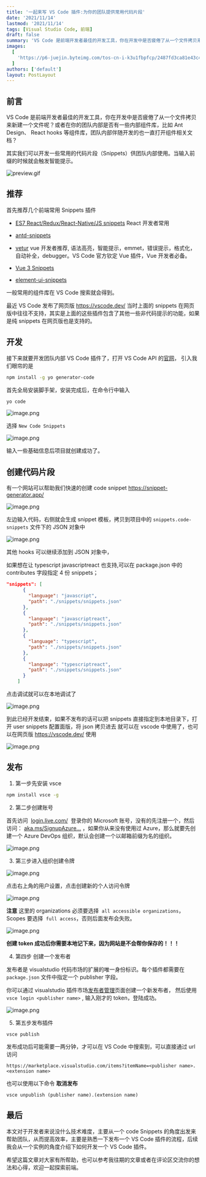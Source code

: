 ```yaml
---
title: '一起来写 VS Code 插件:为你的团队提供常用代码片段'
date: '2021/11/14'
lastmod: '2021/11/14'
tags: [Visual Studio Code, 前端]
draft: false
summary: 'VS Code 是前端开发者最佳的开发工具，你在开发中是否疲倦了从一个文件拷贝来新建一个文件呢？那么如何发布一个 VS Code 插件？'
images:
  [
    'https://p6-juejin.byteimg.com/tos-cn-i-k3u1fbpfcp/2487fd3ca81e43c4af9687d9d430cf30~tplv-k3u1fbpfcp-watermark.image?',
  ]
authors: ['default']
layout: PostLayout
---
```


## 前言

VS Code 是前端开发者最佳的开发工具，你在开发中是否疲倦了从一个文件拷贝来新建一个文件呢？或者在你的团队内部是否有一些内部组件库，比如 Ant Design、 React hooks 等组件库，团队内部伴随开发的也一直打开组件相关文档？

其实我们可以开发一些常用的代码片段（Snippets）供团队内部使用。当输入前缀的时候就会触发智能提示。

![preview.gif](https://p6-juejin.byteimg.com/tos-cn-i-k3u1fbpfcp/53d38179ba45463892c9ae32bf80c8ae~tplv-k3u1fbpfcp-watermark.image?)

## 推荐

首先推荐几个前端常用 Snippets 插件

- [ES7 React/Redux/React-Native/JS snippets](https://marketplace.visualstudio.com/items?itemName=dsznajder.es7-react-js-snippets) React 开发者常用

- [antd-snippets](https://marketplace.visualstudio.com/items?itemName=bang.antd-snippets)

- [vetur](https://marketplace.visualstudio.com/items?itemName=octref.vetur) vue 开发者推荐, 语法高亮，智能提示，emmet，错误提示，格式化，自动补全，debugger。VS Code 官方钦定 Vue 插件，Vue 开发者必备。

- [Vue 3 Snippets](https://marketplace.visualstudio.com/items?itemName=hollowtree.vue-snippets)

- [element-ui-snippets](https://marketplace.visualstudio.com/items?itemName=SS.element-ui-snippets)

一般常用的组件库在 VS Code 搜索就会得到。

最近 VS Code 发布了网页版 https://vscode.dev/ 当时上面的 snippets 在网页版中往往不支持，其实是上面的这些插件包含了其他一些非代码提示的功能，如果是纯 snippets 在网页版也是支持的。

## 开发

接下来就要开发团队内部 VS Code 插件了，打开 VS Code API 的[官网](https://code.visualstudio.com/api/get-started/your-first-extension)， 引入我们眼帘的是

```bash
npm install -g yo generator-code
```

首先全局安装脚手架，安装完成后，在命令行中输入

```bash
yo code
```

![image.png](https://p1-juejin.byteimg.com/tos-cn-i-k3u1fbpfcp/f406bd64cd284be5b73179e280c1519c~tplv-k3u1fbpfcp-watermark.image?)

选择 `New Code Snippets`

![image.png](https://p3-juejin.byteimg.com/tos-cn-i-k3u1fbpfcp/4003873c2ac74f0aaa47f68c36626d22~tplv-k3u1fbpfcp-watermark.image?)

输入一些基础信息后项目就创建成功了。

## 创建代码片段

有一个网站可以帮助我们快速的创建 code snippet
https://snippet-generator.app/

![image.png](https://p1-juejin.byteimg.com/tos-cn-i-k3u1fbpfcp/829b14d936c54543b7e3e13aa2fd252c~tplv-k3u1fbpfcp-watermark.image?)

左边输入代码，右侧就会生成 snippet 模板，拷贝到项目中的 `snippets.code-snippets` 文件下的 JSON 对象中

![image.png](https://p9-juejin.byteimg.com/tos-cn-i-k3u1fbpfcp/a8afa7f578e84b0b8c27adc19af2e85b~tplv-k3u1fbpfcp-watermark.image?)

其他 hooks 可以继续添加到 JSON 对象中，

如果想在让 typescript javascriptreact 也支持,可以在 package.json 中的 contributes 字段指定 4 份 snippets；

```json
"snippets": [
      {
        "language": "javascript",
        "path": "./snippets/snippets.json"
      },
      {
        "language": "javascriptreact",
        "path": "./snippets/snippets.json"
      },
      {
        "language": "typescript",
        "path": "./snippets/snippets.json"
      },
      {
        "language": "typescriptreact",
        "path": "./snippets/snippets.json"
      }
    ]
```

点击调试就可以在本地调试了

![image.png](https://p3-juejin.byteimg.com/tos-cn-i-k3u1fbpfcp/5eb8613782964e16848c32b1b97206a9~tplv-k3u1fbpfcp-watermark.image?)

到此已经开发结束，如果不发布的话可以把 snippets 直接指定到本地目录下，打开 user snippets 配置面版，将 json 拷贝进去 就可以在 vscode 中使用了，也可以在网页版 https://vscode.dev/ 使用

![image.png](https://p9-juejin.byteimg.com/tos-cn-i-k3u1fbpfcp/5a3737dcc81149e5bd28450e4c41bb8e~tplv-k3u1fbpfcp-watermark.image?)

## 发布

1.  第一步先安装 vsce

```bash
npm install vsce -g
```

2.  第二步创建账号

首先访问  [login.live.com/](https://login.live.com/)  登录你的 Microsoft 账号，没有的先注册一个，然后访问： [aka.ms/SignupAzure…](https://aka.ms/SignupAzureDevOps) ，如果你从来没有使用过 Azure，那么就要先创建一个 Azure DevOps 组织，默认会创建一个以邮箱前缀为名的组织。

![image.png](https://p1-juejin.byteimg.com/tos-cn-i-k3u1fbpfcp/fdc4f4d785b346349fcaeb42f75f499c~tplv-k3u1fbpfcp-watermark.image?)

3.  第三步进入组织创建令牌

![image.png](https://p1-juejin.byteimg.com/tos-cn-i-k3u1fbpfcp/8b926272cb0e48768a32c82d5af3b250~tplv-k3u1fbpfcp-watermark.image?)

点击右上角的用户设置，点击创建新的个人访问令牌

![image.png](https://p3-juejin.byteimg.com/tos-cn-i-k3u1fbpfcp/fffc88c4a36544f2be3656c7793645ee~tplv-k3u1fbpfcp-watermark.image?)

**注意** 这里的 organizations 必须要选择  `all accessible organizations`，Scopes 要选择  `full access`，否则后面发布会失败。

![image.png](https://p3-juejin.byteimg.com/tos-cn-i-k3u1fbpfcp/69e9ead20a0147539c367aeae3ce0c6c~tplv-k3u1fbpfcp-watermark.image?)

**创建 token 成功后你需要本地记下来，因为网站是不会帮你保存的！！！**

4. 第四步 创建一个发布者

发布者是 visualstudio 代码市场的扩展的唯一身份标识。每个插件都需要在 `package.json` 文件中指定一个 publisher 字段。

你可以通过 visualstudio 插件市场[发布者管理](https://marketplace.visualstudio.com/manage)页面创建一个新发布者，
然后使用 `vsce login <publisher name>` , 输入刚才的 token，登陆成功。

![image.png](https://p9-juejin.byteimg.com/tos-cn-i-k3u1fbpfcp/a2569d53e3e74124a809c1fdd0e616e0~tplv-k3u1fbpfcp-watermark.image?)

5.  第五步发布插件

```
vsce publish
```

发布成功后可能需要一两分钟，才可以在 VS Code 中搜索到，可以直接通过 url 访问

`https://marketplace.visualstudio.com/items?itemName=<publisher name>.<extension name>`

也可以使用以下命令 **取消发布**

```
vsce unpublish (publisher name).(extension name)
```

## 最后

本文对于开发者来说没什么技术难度，主要从一个 code Snippets 的角度出发来帮助团队，从而提高效率，主要是熟悉一下发布一个 VS Code 插件的流程，后续我会从一个实例的角度介绍下如何开发一个 VS Code 插件。

希望这篇文章对大家有所帮助，也可以参考我往期的文章或者在评论区交流你的想法和心得，欢迎一起探索前端。
